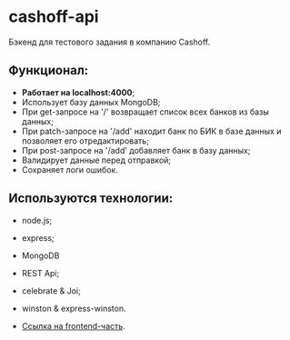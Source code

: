 # cashoff-api

Бэкенд для тестового задания в компанию Cashoff.

## Функционал:
* **Работает на localhost:4000**;
* Использует базу данных MongoDB;
* При get-запросе на '/' возвращает список всех банков из базы данных;
* При patch-запросе на '/add' находит банк по БИК в базе данных и позволяет его отредактировать;
* При post-запросе на '/add' добавляет банк в базу данных;
* Валидирует данные перед отправкой;
* Сохраняет логи ошибок.

## Используются технологии:
* node.js;
* express;
* MongoDB
* REST Api;
* celebrate & Joi;
* winston & express-winston.

* [Ссылка на frontend-часть](https://github.com/Maxxnikitin/cashoff-frontend).
